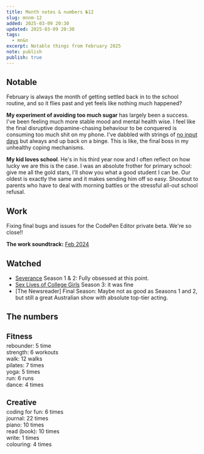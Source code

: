 ```yaml
---
title: Month notes & numbers №12
slug: mnnm-12
added: 2025-03-09 20:30
updated: 2025-03-09 20:30
tags:
  - mn&n
excerpt: Notable things from February 2025
note: publish
publish: true
---
```


## Notable

February is always the month of getting settled back in to the school routine, and so it flies past and yet feels like nothing much happened? 

**My experiment of avoiding too much sugar** has largely been a success. I've been feeling much more stable mood and mental health wise. I feel like the final disruptive dopamine-chasing behaviour to be conquered is consuming too much shit on my phone. I've dabbled with strings of [no input days](/no-inputs-day/) but always and up back on a binge. This is like, the final boss in my unhealthy coping mechanisms.

**My kid loves school**. He's in his third year now and I often reflect on how lucky we are this is the case. I was an absolute frother for primary school: give me all the gold stars, I'll show you what a good student I can be. Our oldest is exactly the same and it makes sending him off so easy. Shoutout to parents who have to deal with morning battles or the stressful all-out school refusal. 

## Work

Fixing final bugs and issues for the CodePen Editor private beta. We're so close!!

**The work soundtrack:** [Feb 2024](https://open.spotify.com/playlist/4cyc9ZJbvXsMFZiGjO8lrL?si=75a42161d2fc4b2c)

## Watched

- [Severance](https://www.imdb.com/title/tt11280740/) Season 1 & 2: Fully obsessed at this point. 
- [Sex Lives of College Girls](https://www.imdb.com/title/tt11212276/) Season 3: it was fine
- [The Newsreader] Final Season: Maybe not as good as Seasons 1 and 2, but still a great Australian show with absolute top-tier acting.



## The numbers

<h3 style="margin-bottom: 0.2rem; font-size: 1.2rem;">Fitness</h3>
<ul style="list-style: none; margin: 0; padding: 0;">
  <li>rebounder: 5 time</li>
  <li>strength: 6 workouts</li>
  <li>walk: 12 walks</li>
  <li>pilates: 7 times</li>
  <li>yoga: 5 times</li>
  <li>run: 6 runs</li>
  <li>dance: 4 times</li>
</ul>

<h3 style="margin-bottom: 0.2rem; font-size: 1.2rem;">Creative</h3>
<ul style="list-style: none; margin: 0; padding: 0;">
<li>coding for fun: 6 times</li>
<li>journal: 22 times</li>
<li>piano: 10 times</li>
<li>read (book): 10 times</li>
<li>write: 1 times</li>
<li>colouring: 4 times</li>
</ul>
